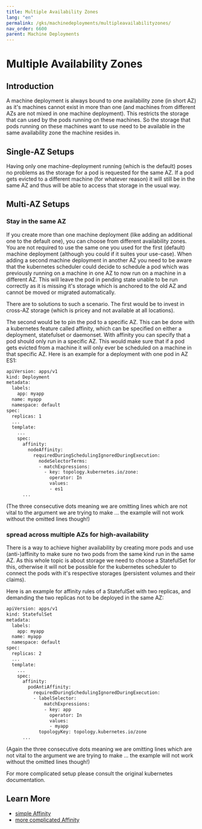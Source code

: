 ```yaml
---
title: Multiple Availability Zones
lang: "en"
permalink: /gks/machinedeployments/multipleavailabilityzones/
nav_order: 6600
parent: Machine Deployments
---
```

# Multiple Availability Zones

## Introduction

A machine deployment is always bound to one availability zone (in short AZ)
as it's machines cannot exist in more than one (and machines from different
AZs are not mixed in one machine deployment). This restricts the storage
that can used by the pods running on these machines. So the storage that pods
running on these machines want to use need to be available in the same
availability zone the machine resides in.

## Single-AZ Setups

Having only one machine-deployment running (which is the default) poses no
problems as the storage for a pod is requested for the same AZ. If a pod
gets evicted to a different machine (for whatever reason) it will still
be in the same AZ and thus will be able to access that storage in the
usual way.


## Multi-AZ Setups

### Stay in the same AZ

If you create more than one machine deployment (like adding an additional
one to the default one), you can choose from different availability zones.
You are not required to use the same one you used for the first (default)
machine deployment (although you could if it suites your use-case). When
adding a second machine deployment in another AZ you need to be aware that
the kubernetes scheduler could decide to schedule a pod which was previously
running on a machine in one AZ to now run on a machine in a different AZ.
This will leave the pod in pending state unable to be run correctly as it
is missing it's storage which is anchored to the old AZ and cannot be
moved or migrated automatically.

There are to solutions to such a scenario. The first would be to invest
in cross-AZ storage (which is pricey and not available at all locations).

The second would be to pin the pod to a specific AZ. This can be done
with a kubernetes feature called affinity, which can be specified on
either a deployment, statefulset or daemonset. With affinity you can
specify that a pod should only run in a specific AZ. This would make
sure that if a pod gets evicted from a machine it will only ever be
scheduled on a machine in that specific AZ. Here is an example for a
deployment with one pod in AZ ES1:

```bash
apiVersion: apps/v1
kind: Deployment
metadata:
  labels:
    app: myapp
  name: myapp
  namespace: default
spec:
  replicas: 1
  ...
  template:    
    ...
    spec:
      affinity:
        nodeAffinity:
          requiredDuringSchedulingIgnoredDuringExecution:
            nodeSelectorTerms:
            - matchExpressions:
              - key: topology.kubernetes.io/zone:
                operator: In
                values:
                - es1
      ...
```
(The three consecutive dots meaning we are omitting lines which are
 not vital to the argument we are trying to make ... the example
 will not work without the omitted lines though!)

### spread across multiple AZs for high-availability

There is a way to achieve higher availability by creating more pods
and use (anti-)affinity to make sure no two pods from the same
kind run in the same AZ. As this whole topic is about storage we
need to choose a StatefulSet for this, otherwise it will not be
possible for the kubernetes scheduler to connect the pods with
it's respective storages (persistent volumes and their claims).

Here is an example for affinity rules of a StatefulSet with two
replicas, and demanding the two replicas not to be deployed in
the same AZ:
```bash
apiVersion: apps/v1
kind: StatefulSet
metadata:
  labels:
    app: myapp
  name: myapp
  namespace: default
spec:
  replicas: 2
  ...
  template:    
    ...
    spec:
      affinity:
        podAntiAffinity:
          requiredDuringSchedulingIgnoredDuringExecution:
          - labelSelector:
              matchExpressions:
              - key: app
                operator: In
                values:
                - myapp
            topologyKey: topology.kubernetes.io/zone
      ...
```
(Again the three consecutive dots meaning we are omitting lines which are
 not vital to the argument we are trying to make ... the example
 will not work without the omitted lines though!)

For more complicated setup please consult the original kubernetes
documentation.


## Learn More

* [simple Affinity](https://kubernetes.io/docs/concepts/scheduling-eviction/assign-pod-node/)
* [more complicated Affinity](https://kubernetes.io/docs/concepts/scheduling-eviction/topology-spread-constraints/)
